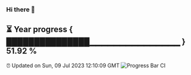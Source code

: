 ### Hi there 👋
⏳ Year progress { ███████████████▁▁▁▁▁▁▁▁▁▁▁▁▁▁▁ } 51.92 %
---
⏰ Updated on Sun, 09 Jul 2023 12:10:09 GMT
![Progress Bar CI](https://github.com/Moyi321/Moyi321/workflows/Progress%20Bar%20CI/badge.svg)
